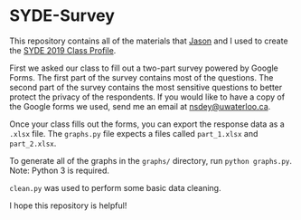 # SYDE-Survey

This repository contains all of the materials that [Jason](https://github.com/iFallUpHill) and I used to create the [SYDE 2019 Class Profile](http://ndey96.github.io/syde_2019_class_profile.pdf).

First we asked our class to fill out a two-part survey powered by Google Forms. The first part of the survey contains most of the questions. The second part of the survey contains the most sensitive questions to better protect the privacy of the respondents. If you would like to have a copy of the Google forms we used, send me an email at nsdey@uwaterloo.ca.

Once your class fills out the forms, you can export the response data as a `.xlsx` file. The `graphs.py` file expects a files called `part_1.xlsx` and `part_2.xlsx`.

To generate all of the graphs in the `graphs/` directory, run `python graphs.py`. Note: Python 3 is required.

`clean.py` was used to perform some basic data cleaning.

I hope this repository is helpful!
